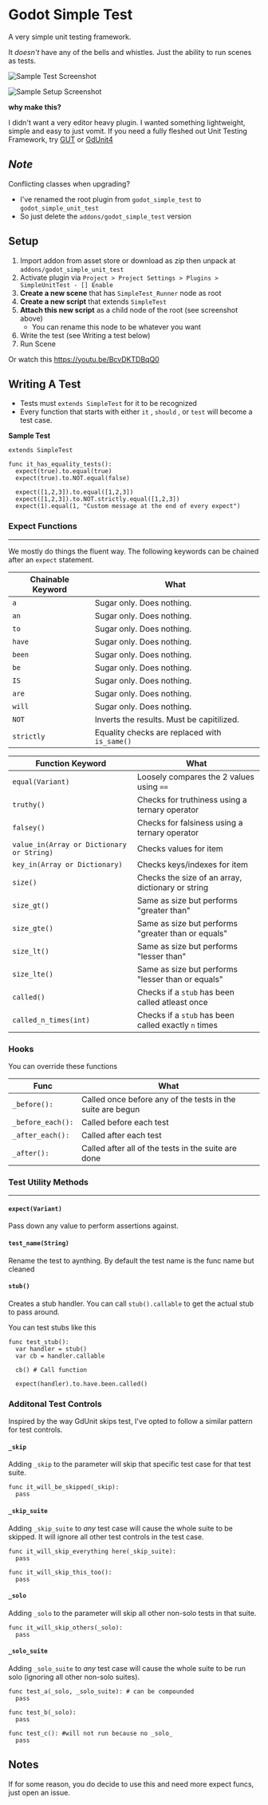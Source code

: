 # Godot Simple Test

A very simple unit testing framework. 

It *doesn't* have any of the bells and whistles. Just the ability to run scenes as tests.

![Sample Test Screenshot](./addons/godot_simple_unit_test/docs/sample-test.png)

![Sample Setup Screenshot](./addons/godot_simple_unit_test/docs/sample-setup.png)

**why make this?**

I didn't want a very editor heavy plugin. I wanted something lightweight, simple and easy to just vomit. If you need a fully fleshed out 
Unit Testing Framework, try [GUT](https://github.com/bitwes/Gut) or [GdUnit4](https://github.com/MikeSchulze/gdUnit4)

## _Note_
Conflicting classes when upgrading?
- I've renamed the root plugin from `godot_simple_test` to `godot_simple_unit_test`
- So just delete the `addons/godot_simple_test` version

## Setup
1. Import addon from asset store or download as zip then unpack at `addons/godot_simple_unit_test`
1. Activate plugin via `Project > Project Settings > Plugins > SimpleUnitTest - [] Enable`
1. **Create a new scene** that has `SimpleTest_Runner` node as root
1. **Create a new script** that extends `SimpleTest`
1. **Attach this new script** as a child node of the root (see screenshot above)
    * You can rename this node to be whatever you want
1. Write the test (see Writing a test below)
1. Run Scene

Or watch this https://youtu.be/BcvDKTDBqQ0

##  Writing A Test

- Tests must `extends SimpleTest` for it to be recognized
- Every function that starts with either `it` , `should` , or `test` will become a test case.

**Sample Test**
```gdscript
extends SimpleTest

func it_has_equality_tests():
  expect(true).to.equal(true)
  expect(true).to.NOT.equal(false)

  expect([1,2,3]).to.equal([1,2,3])
  expect([1,2,3]).to.NOT.strictly.equal([1,2,3])
  expect(1).equal(1, "Custom message at the end of every expect")
```


### Expect Functions
---------------------------------

We mostly do things the fluent way. The following keywords can be chained after
an `expect` statement.

| Chainable Keyword  | What |
| ------------- | -------------
| `a`  | Sugar only. Does nothing.
| `an`  | Sugar only. Does nothing.
| `to`  | Sugar only. Does nothing.
| `have`  | Sugar only. Does nothing.
| `been`  | Sugar only. Does nothing.
| `be`  | Sugar only. Does nothing.
| `IS`  | Sugar only. Does nothing.
| `are`  | Sugar only. Does nothing.
| `will`  | Sugar only. Does nothing.
| `NOT` | Inverts the results. Must be capitilized.
| `strictly`| Equality checks are replaced with `is_same()`

| Function Keyword  | What |
| ------------- | -------------
| `equal(Variant)` | Loosely compares the 2 values using `==`
| `truthy()` | Checks for truthiness using a ternary operator
| `falsey()` | Checks for falsiness using a ternary operator
| `value_in(Array or Dictionary or String)` | Checks values for item
| `key_in(Array or Dictionary)` | Checks keys/indexes for item
| `size()` | Checks the size of an array, dictionary or string
| `size_gt()` | Same as size but performs "greater than"
| `size_gte()` | Same as size but performs "greater than or equals"
| `size_lt()` | Same as size but performs "lesser than"
| `size_lte()` | Same as size but performs "lesser than or equals"
| `called()` | Checks if a `stub` has been called atleast once
| `called_n_times(int)` | Checks if a `stub` has been called exactly `n` times


### Hooks

You can override these functions

| Func  | What |
| ------------- | -------------
| `_before():`  | Called once before any of the tests in the suite are begun
| `_before_each():`  | Called before each test
| `_after_each():`  | Called after each test
| `_after():`  | Called after all of the tests in the suite are done


### Test Utility Methods
---------------------------------

#### `expect(Variant)`

Pass down any value to perform assertions against.

#### `test_name(String)`

Rename the test to aynthing. By default the test name is the func name but cleaned

#### `stub()`

Creates a stub handler. You can call `stub().callable` to get the actual stub to pass around.

You can test stubs like this

```gdscript
func test_stub():
  var handler = stub()
  var cb = handler.callable

  cb() # Call function

  expect(handler).to.have.been.called()
```

### Additonal Test Controls

Inspired by the way GdUnit skips test, I've opted to follow a similar pattern for test controls.
#### `_skip`


Adding `_skip` to the parameter will skip that specific test case for that test suite.

```gdscript
func it_will_be_skipped(_skip):
  pass
```

#### `_skip_suite`

Adding `_skip_suite` to _any_ test case will cause the whole suite to be skipped. It will ignore all other test controls in the test case.

```gdscript
func it_will_skip_everything here(_skip_suite):
  pass

func it_will_skip_this_too():
  pass
```

#### `_solo`

Adding `_solo` to the parameter will skip all other non-solo tests in that suite.

```gdscript
func it_will_skip_others(_solo):
  pass
```

#### `_solo_suite`

Adding `_solo_suite` to _any_ test case will cause the whole suite to be run solo (ignoring all other non-solo suites).

```
func test_a(_solo, _solo_suite): # can be compounded
  pass 

func test_b(_solo): 
  pass

func test_c(): #will not run because no _solo_
  pass
```
## Notes

If for some reason, you do decide to use this and need more expect funcs, just open an issue.